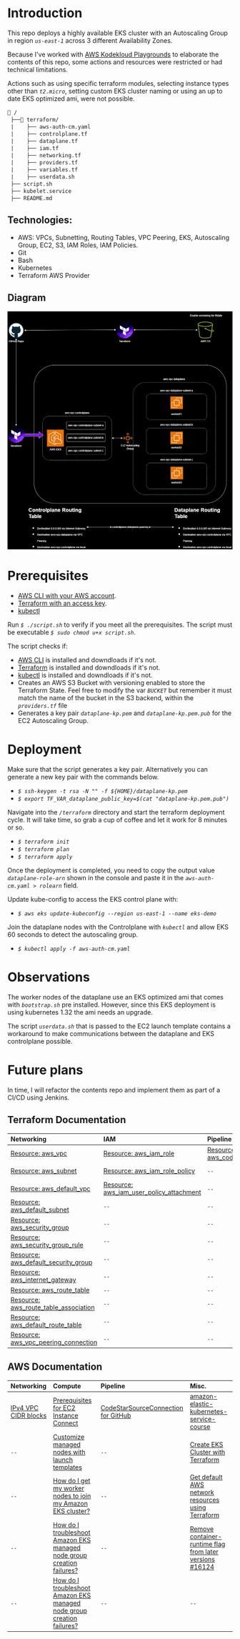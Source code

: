 # **Introduction**
This repo deploys a highly available EKS cluster with an Autoscaling Group in region *`us-east-1`* across 3 different Availability Zones.

Because I've worked with [AWS Kodekloud Playgrounds](https://kodekloud.com/cloud-playgrounds/aws) to elaborate the contents of this repo, some actions and resources were restricted or had technical limitations.

Actions such as using specific terraform modules, selecting instance types other than *`t2.micro`*, setting custom EKS cluster naming or using an up to date EKS optimized ami, were not possible.

```
📁 /
 ├──📁 terraform/
 |    ├── aws-auth-cm.yaml
 |    ├── controlplane.tf
 |    ├── dataplane.tf
 |    ├── iam.tf
 |    ├── networking.tf
 |    ├── providers.tf
 |    ├── variables.tf
 |    ├── userdata.sh
 ├── script.sh
 ├── kubelet.service
 ├── README.md
```

## **Technologies**:
- AWS: VPCs, Subnetting, Routing Tables, VPC Peering, EKS, Autoscaling Group, EC2, S3, IAM Roles, IAM Policies.
- Git
- Bash
- Kubernetes
- Terraform AWS Provider 

## **Diagram**
![HA-EKS Diagram](HA-EKS.webp)

# **Prerequisites**
- [AWS CLI with your AWS account](https://docs.aws.amazon.com/cli/latest/userguide/cli-configure-sso.html#sso-configure-profile-token-auto-sso).
- [Terraform with an access key](https://developer.hashicorp.com/terraform/tutorials/aws-get-started/aws-build#prerequisites).
- [kubectl](https://kubernetes.io/docs/tasks/tools/install-kubectl-linux/#install-kubectl-on-linux)

Run *`$ ./script.sh`* to verify if you meet all the prerequisites. The script must be executable *`$ sudo chmod u+x script.sh`*.

The script checks if:
- [AWS CLI](https://docs.aws.amazon.com/cli/latest/userguide/getting-started-install.html) is installed and downdloads if it's not.
- [Terraform](https://developer.hashicorp.com/terraform/tutorials/aws-get-started/install-cli) is installed and downdloads if it's not.
- [kubectl](https://kubernetes.io/docs/tasks/tools/install-kubectl-linux/#install-using-native-package-management) is installed and downdloads if it's not.
- Creates an AWS S3 Bucket with versioning enabled to store the Terraform State. Feel free to modify the var *`BUCKET`* but remember it must match the name of the bucket in the S3 backend, within the *`providers.tf`* file
- Generates a key pair *`dataplane-kp.pem`* and *`dataplane-kp.pem.pub`* for the EC2 Autoscaling Group.

# **Deployment**
Make sure that the script generates a key pair. Alternatively you can generate a new key pair with the commands below.
- *`$ ssh-keygen -t rsa -N "" -f ${HOME}/dataplane-kp.pem`*
- *`$ export TF_VAR_dataplane_public_key=$(cat "dataplane-kp.pem.pub")`*

Navigate into the *`/terraform`* directory and start the terraform deployment cycle. It will take time, so grab a cup of coffee and let it work for 8 minutes or so.

- *`$ terraform init`*
- *`$ terraform plan`*
- *`$ terraform apply`*

Once the deployment is completed, you need to copy the output value *`dataplane-role-arn`* shown in the console and paste it in the *`aws-auth-cm.yaml > rolearn`* field. 

Update kube-config to access the EKS control plane with:
- *`$ aws eks update-kubeconfig --region us-east-1 --name eks-demo`*

Join the dataplane nodes with the Controlplane with *`kubectl`* and allow EKS 60 seconds to detect the autoscaling group.
- *`$ kubectl apply -f aws-auth-cm.yaml`*

# Observations
The worker nodes of the dataplane use an EKS optimized ami that comes with *`bootstrap.sh`* pre installed. However, since this EKS deployment is using kubernetes 1.32 the ami needs an upgrade.

The script *`userdata.sh`* that is passed to the EC2 launch template contains a workaround to make communications between the dataplane and EKS controlplane possible.

# Future plans
In time, I will refactor the contents repo and implement them as part of a CI/CD using Jenkins.

## **Terraform Documentation**

| Networking | **IAM** | **Pipeline** | **Compute** |
| :----- | :----- | :----- | :----- |
| [Resource: aws\_vpc](https://registry.terraform.io/providers/hashicorp/aws/latest/docs/resources/vpc) | [Resource: aws\_iam\_role](https://registry.terraform.io/providers/hashicorp/aws/latest/docs/resources/iam_role) | [Resource: aws\_codestarconnections\_connection](https://registry.terraform.io/providers/hashicorp/aws/5.90.0/docs/resources/codestarconnections_connection) | [Resource: aws\_eks\_cluster](https://registry.terraform.io/providers/hashicorp/aws/latest/docs/resources/eks_cluster) |
| [Resource: aws\_subnet](https://registry.terraform.io/providers/hashicorp/aws/latest/docs/resources/subnet#availability_zone-1) | [Resource: aws\_iam\_role\_policy](https://registry.terraform.io/providers/hashicorp/aws/latest/docs/resources/iam_role_policy) | `--` | [Resource: aws\_launch\_template](https://registry.terraform.io/providers/hashicorp/aws/latest/docs/resources/launch_template#instance-profile) |
| [Resource: aws\_default\_vpc](https://registry.terraform.io/providers/hashicorp/aws/latest/docs/resources/default_vpc) | [Resource: aws\_iam\_user\_policy\_attachment](https://registry.terraform.io/providers/hashicorp/aws/latest/docs/resources/iam_user_policy_attachment) | `--` | [Resource: aws\_autoscaling\_group](https://registry.terraform.io/providers/hashicorp/aws/latest/docs/resources/autoscaling_group) |
| [Resource: aws\_default\_subnet](https://registry.terraform.io/providers/hashicorp/aws/latest/docs/resources/default_subnet) | `--` | `--` | [Resource: aws\_key\_pair](https://registry.terraform.io/providers/hashicorp/aws/latest/docs/resources/key_pair) |
| [Resource: aws\_security\_group](https://registry.terraform.io/providers/hashicorp/aws/5.90.1/docs/resources/security_group) | `--` | `--` | `--` |
| [Resource: aws\_security\_group\_rule](https://registry.terraform.io/providers/hashicorp/aws/latest/docs/resources/security_group_rule) | `--` | `--` | `--` |
| [Resource: aws\_default\_security\_group](https://registry.terraform.io/providers/hashicorp/aws/latest/docs/resources/default_security_group) | `--` | `--` | `--` |
| [Resource: aws\_internet\_gateway](https://registry.terraform.io/providers/hashicorp/aws/latest/docs/resources/internet_gateway) | `--` | `--` | `--` |
| [Resource: aws\_route\_table](https://registry.terraform.io/providers/hashicorp/aws/latest/docs/resources/route_table) | `--` | `--` | `--` |
| [Resource: aws\_route\_table\_association](https://registry.terraform.io/providers/hashicorp/aws/latest/docs/resources/route_table_association) | `--` | `--` | `--` |
| [Resource: aws\_default\_route\_table](https://registry.terraform.io/providers/hashicorp/aws/latest/docs/resources/default_route_table) | `--` | `--` | `--` |
| [Resource: aws\_vpc\_peering\_connection](https://registry.terraform.io/providers/hashicorp/aws/latest/docs/resources/vpc_peering_connection) | `--` | `--` | `--` |

## **AWS Documentation**

| Networking | Compute | Pipeline | Misc. |
| :----- | :----- | :----- | :----- |
| [IPv4 VPC CIDR blocks](https://docs.aws.amazon.com/vpc/latest/userguide/vpc-cidr-blocks.html#vpc-sizing-ipv4) | [Prerequisites for EC2 Instance Connect](https://docs.aws.amazon.com/AWSEC2/latest/UserGuide/ec2-instance-connect-prerequisites.html) | [CodeStarSourceConnection for GitHub](https://docs.aws.amazon.com/codepipeline/latest/userguide/action-reference-CodestarConnectionSource.html) | [amazon-elastic-kubernetes-service-course](https://github.com/kodekloudhub/amazon-elastic-kubernetes-service-course) |
| `--` | [Customize managed nodes with launch templates](https://docs.aws.amazon.com/eks/latest/userguide/launch-templates.html#launch-template-custom-ami) | `--` | [Create EKS Cluster with Terraform](https://kodekloud.com/community/t/create-eks-cluster-with-terraform/474374) |
| `--` | [How do I get my worker nodes to join my Amazon EKS cluster?](https://repost.aws/knowledge-center/eks-worker-nodes-cluster) | `--` | [Get default AWS network resources using Terraform](https://blog.pesky.moe/posts/2025-01-16-default-network/) |
| `--` | [How do I troubleshoot Amazon EKS managed node group creation failures?](https://repost.aws/knowledge-center/resolve-eks-node-failures) | `--` | [Remove container-runtime flag from later versions \#16124](https://github.com/kubernetes/minikube/pull/16124) |
| `--` | [How do I troubleshoot Amazon EKS managed node group creation failures?](https://repost.aws/knowledge-center/resolve-eks-node-failures) | `--` | `--` |